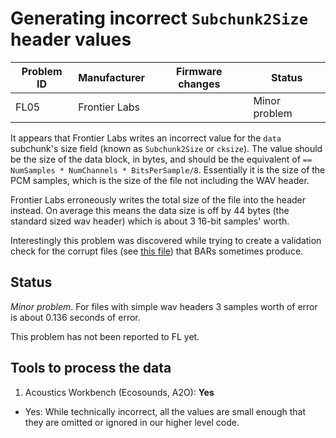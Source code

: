 # Generating incorrect `Subchunk2Size` header values

|Problem ID | Manufacturer | Firmware changes | Status              |
|-----------|--------------|------------------|---------------------|
|FL05         |Frontier Labs |                  |   Minor problem     |

It appears that Frontier Labs writes an incorrect value for the `data` subchunk's
size field (known as `Subchunk2Size` or `cksize`). The value should be the size
of the data block, in bytes, and should be the equivalent of
`== NumSamples * NumChannels * BitsPerSample/8`. Essentially it is the size of
the PCM samples, which is the size of the file not including the WAV header.

Frontier Labs erroneously writes the total size of the file into the header
instead. On average this means the data size is off by 44 bytes (the standard
sized wav header) which is about 3 16-bit samples' worth.

Interestingly this problem was discovered while trying to create a validation
check for the corrupt files (see [this file](./GeneratingCorruptFiles.md)) that BARs sometimes produce.

## Status
*Minor problem*. For files with simple wav headers 3 samples worth of error is
about 0.136 seconds of error.

This problem has not been reported to FL yet.

## Tools to process the data
1. Acoustics Workbench (Ecosounds, A2O): **Yes**

-   Yes: While technically incorrect, all the values are small enough that they
    are omitted or ignored in our higher level code.